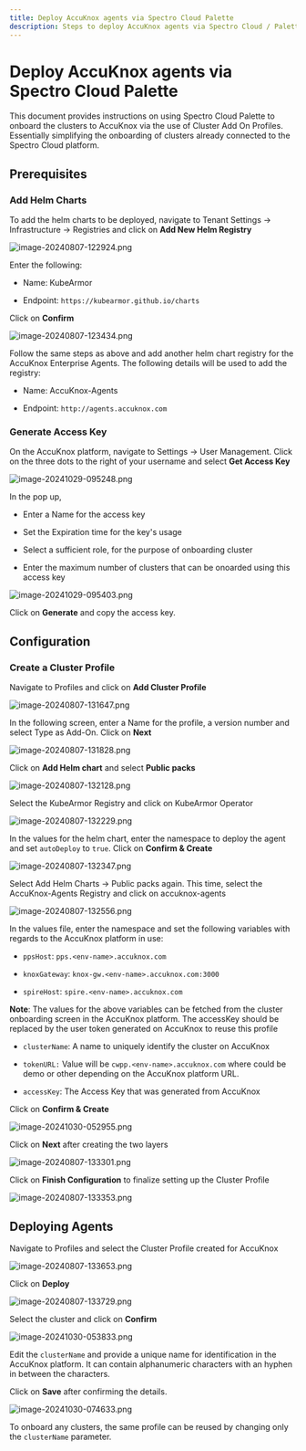 ```yaml
---
title: Deploy AccuKnox agents via Spectro Cloud Palette
description: Steps to deploy AccuKnox agents via Spectro Cloud / Palette using Cluster Add On Profiles to onboard the clusters to AccuKnox.
---
```


# Deploy AccuKnox agents via Spectro Cloud Palette

This document provides instructions on using Spectro Cloud Palette to onboard the clusters to AccuKnox via the use of Cluster Add On Profiles. Essentially simplifying the onboarding of clusters already connected to the Spectro Cloud platform.

## Prerequisites

### Add Helm Charts

To add the helm charts to be deployed, navigate to Tenant Settings → Infrastructure → Registries and click on **Add New Helm Registry**

![image-20240807-122924.png](./images/spectrocloud/1.png)

Enter the following:

- Name: KubeArmor

- Endpoint: `https://kubearmor.github.io/charts`

Click on **Confirm**

![image-20240807-123434.png](./images/spectrocloud/2.png)

Follow the same steps as above and add another helm chart registry for the AccuKnox Enterprise Agents. The following details will be used to add the registry:

- Name: AccuKnox-Agents

- Endpoint: `http://agents.accuknox.com`

### Generate Access Key

On the AccuKnox platform, navigate to Settings → User Management. Click on the three dots to the right of your username and select **Get Access Key**

![image-20241029-095248.png](./images/spectrocloud/3.png)

In the pop up,

- Enter a Name for the access key

- Set the Expiration time for the key's usage

- Select a sufficient role, for the purpose of onboarding cluster

- Enter the maximum number of clusters that can be onoarded using this access key

![image-20241029-095403.png](./images/spectrocloud/4.png)

Click on **Generate** and copy the access key.

## Configuration


### Create a Cluster Profile

Navigate to Profiles and click on **Add Cluster Profile**

![image-20240807-131647.png](./images/spectrocloud/6.png)

In the following screen, enter a Name for the profile, a version number and select Type as Add-On. Click on **Next**

![image-20240807-131828.png](./images/spectrocloud/7.png)

Click on **Add Helm chart** and select **Public packs**

![image-20240807-132128.png](./images/spectrocloud/8.png)

Select the KubeArmor Registry and click on KubeArmor Operator

![image-20240807-132229.png](./images/spectrocloud/9.png)

In the values for the helm chart, enter the namespace to deploy the agent and set `autoDeploy` to `true`. Click on **Confirm & Create**

![image-20240807-132347.png](./images/spectrocloud/10.png)

Select Add Helm Charts → Public packs again. This time, select the AccuKnox-Agents Registry and click on accuknox-agents

![image-20240807-132556.png](./images/spectrocloud/11.png)

In the values file, enter the namespace and set the following variables with regards to the AccuKnox platform in use:

- `ppsHost`: `pps.<env-name>.accuknox.com`

- `knoxGateway`: `knox-gw.<env-name>.accuknox.com:3000`

- `spireHost`: `spire.<env-name>.accuknox.com`

**Note**: The values for the above variables can be fetched from the cluster onboarding screen in the AccuKnox platform. The accessKey should be replaced by the user token generated on AccuKnox to reuse this profile

- `clusterName`: A name to uniquely identify the cluster on AccuKnox

- `tokenURL:` Value will be `cwpp.<env-name>.accuknox.com` where <env name> could be demo or other depending on the AccuKnox platform URL.

- `accessKey`: The Access Key that was generated from AccuKnox

Click on **Confirm & Create**

![image-20241030-052955.png](./images/spectrocloud/12.png)

Click on **Next** after creating the two layers

![image-20240807-133301.png](./images/spectrocloud/13.png)

Click on **Finish Configuration** to finalize setting up the Cluster Profile

![image-20240807-133353.png](./images/spectrocloud/14.png)

## Deploying Agents

Navigate to Profiles and select the Cluster Profile created for AccuKnox

![image-20240807-133653.png](./images/spectrocloud/15.png)

Click on **Deploy**

![image-20240807-133729.png](./images/spectrocloud/16.png)

Select the cluster and click on **Confirm**

![image-20241030-053833.png](./images/spectrocloud/17.png)

Edit the `clusterName` and provide a unique name for identification in the AccuKnox platform. It can contain alphanumeric characters with an hyphen in between the characters.

Click on **Save** after confirming the details.

![image-20241030-074633.png](./images/spectrocloud/18.png)

To onboard any clusters, the same profile can be reused by changing only the `clusterName` parameter.
